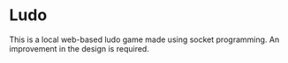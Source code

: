 # Ludo
This is a local web-based ludo game made using socket programming. An improvement in the design is required.

